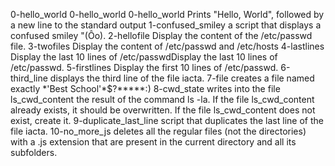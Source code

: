 0-hello_world
0-hello_world
0-hello_world   Prints "Hello, World", followed by a new line to the standard output
1-confused_smiley   a script that displays a confused smiley "(Ôo).
2-hellofile  Display the content of the /etc/passwd file.
3-twofiles   Display the content of /etc/passwd and /etc/hosts
4-lastlines  Display the last 10 lines of /etc/passwdDisplay the last 10 lines of /etc/passwd.
5-firstlines   Display the first 10 lines of /etc/passwd.
6-third_line  displays the third line of the file iacta.
 7-file     creates a file named exactly \*\'Best School\'\*$\?\*\*\*\*\*:)
8-cwd_state   writes into the file ls_cwd_content the result of the command ls -la. If the file ls_cwd_content already exists, it should be overwritten. If the file ls_cwd_content does not exist, create it. 
9-duplicate_last_line    script that duplicates the last line of the file iacta.
10-no_more_js    deletes all the regular files (not the directories) with a .js extension that are present in the current directory and all its subfolders.
